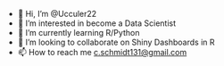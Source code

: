 - 👋 Hi, I’m @Ucculer22
- 👀 I’m interested in become a Data Scientist
- 🌱 I’m currently learning R/Python
- 💞️ I’m looking to collaborate on Shiny Dashboards in R
- 📫 How to reach me c.schmidt131@gmail.com

<!---
Ucculer22/Ucculer22 is a ✨ special ✨ repository because its `README.md` (this file) appears on your GitHub profile.
You can click the Preview link to take a look at your changes.
--->
